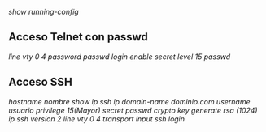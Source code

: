 *show running-config*
## Acceso Telnet con passwd
*line vty 0 4* 
*password passwd*
*login*
*enable secret level 15 passwd*

## Acceso SSH
*hostname nombre*
*show ip ssh*
*ip domain-name dominio.com*
*username usuario privilege 15(Mayor) secret passwd*
*crypto key generate rsa (1024)*
*ip ssh version 2*
*line vty 0 4* 
*transport input ssh*
*login*
